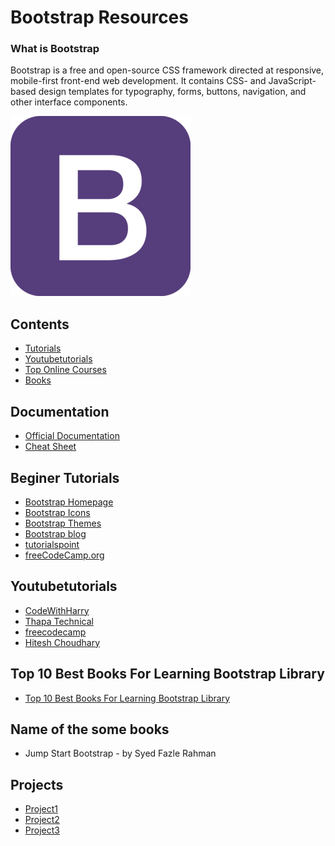 # Bootstrap Resources
### What is Bootstrap
Bootstrap is a free and open-source CSS framework directed at responsive, mobile-first front-end web development. It contains CSS- and JavaScript-based design templates for typography, forms, buttons, navigation, and other interface components. 

![Bootstrap](https://raw.githubusercontent.com/github/explore/80688e429a7d4ef2fca1e82350fe8e3517d3494d/topics/bootstrap/bootstrap.png)<br>

## Contents

- [Tutorials](#beginer-tutorials)  
- [ Youtubetutorials](#beginer-tutorials)  
- [Top  Online Courses](#beginer-tutorials)   
- [Books](#beginer-tutorials)  


## Documentation
- [Official Documentation](https://getbootstrap.com/docs/4.5/getting-started/introduction/)  
- [Cheat Sheet](https://hackerthemes.com/bootstrap-cheatsheet/)


## Beginer Tutorials
- [Bootstrap Homepage ](https://getbootstrap.com/)  
- [Bootstrap Icons ](https://icons.getbootstrap.com/)  
- [Bootstrap Themes  ](https://themes.getbootstrap.com/)  
- [Bootstrap blog  ](https://blog.getbootstrap.com/)  
- [tutorialspoint ](https://www.tutorialspoint.com/bootstrap/index.htm)  
- [freeCodeCamp.org ](https://www.freecodecamp.org/news/tag/bootstrap-4/)



## Youtubetutorials
-  [CodeWithHarry](https://www.youtube.com/watch?v=vpAJ0s5S2t0&t=1464s)
-  [Thapa Technical](https://www.youtube.com/watch?v=Qb8DLdSYBAo) 
-  [freecodecamp](https://www.youtube.com/watch?v=RyTRgQ7k6QE) 
-  [Hitesh Choudhary](https://www.youtube.com/watch?v=hpM-hj2SV1Q)


## Top 10 Best Books For Learning Bootstrap Library
-  [ Top 10 Best Books For Learning  Bootstrap Library](https://whatpixel.com/top-10-bootstrap-books/)


## Name of the some books
- Jump Start Bootstrap - by Syed Fazle Rahman


## Projects
- [Project1](https://www.youtube.com/watch?v=o5vKJmqXO_g) 
- [Project2](https://www.youtube.com/watch?v=Qb8DLdSYBAo&t=2s) 
- [Project3](https://www.youtube.com/watch?v=dgKSqz3it50)



